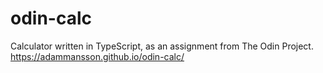 # odin-calc
Calculator written in TypeScript, as an assignment from The Odin Project.  
https://adammansson.github.io/odin-calc/
